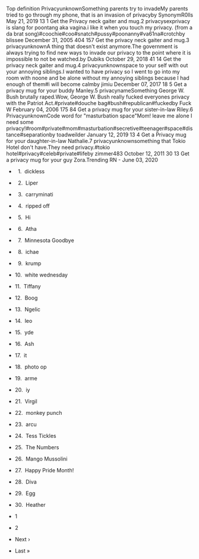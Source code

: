 Top definition PrivacyunknownSomething parents try to invadeMy parents tried to go through my phone, that is an invasion of privacyby SynonymR0lls May 21, 2019 13 1 Get the Privacy neck gaiter and mug.2 privacysexprivacy is slang for poontang aka vagina.i like it when you touch my privacy. (from a da brat song)#coochie#coo#snatch#pussy#poonanny#va61na#crotchby blissee December 31, 2005 404 157 Get the privacy neck gaiter and mug.3 privacyunknownA thing that doesn't exist anymore.The government is always trying to find new ways to invade our privacy to the point where it is impossible to not be watched.by Dubiks October 29, 2018 41 14 Get the privacy neck gaiter and mug.4 privacyunknownspace to your self with out your annoying siblings.I wanted to have privacy so I went to go into my room with noone and be alone without my annoying siblings because I had enough of them#i will become calmby jimiu December 07, 2017 18 5 Get a privacy mug for your buddy Manley.5 privacynameSomething George W. Bush brutally raped.Wow, George W. Bush really fucked everyones privacy with the Patriot Act.#private#douche bag#bush#republican#fuckedby Fuck W February 04, 2006 175 84 Get a privacy mug for your sister-in-law Riley.6 PrivacyunknownCode word for "masturbation space"Mom! leave me alone I need some privacy!#room#private#mom#masturbation#secretive#teenager#space#distance#separationby toadweilder January 12, 2019 13 4 Get a Privacy mug for your daughter-in-law Nathalie.7 privacyunknownsomething that Tokio Hotel don't have.They need privacy.#tokio hotel#privacy#celeb#private#lifeby zimmer483 October 12, 2011 30 13 Get a privacy mug for your guy Zora.Trending RN - June 03, 2020

*     1.  dickless
*     2.  Liper
*     3.  carryminati
*     4.  ripped off
*     5.  Hi
*     6.  Atha
*     7.  Minnesota Goodbye
*     8.  ichae
*     9.  krump
*   10.  white wednesday
*   11.  Tiffany
*   12.  Boog
*   13.  Ngelic
*   14.  leo
*   15.  yde
*   16.  Ash
*   17.  it
*   18.  photo op
*   19.  arme
*   20.  iy
*   21.  Virgil
*   22.  monkey punch
*   23.  arcu
*   24.  Tess Tickles
*   25.  The Numbers
*   26.  Mango Mussolini
*   27.  Happy Pride Month!
*   28.  Diva
*   29.  Egg
*   30.  Heather

*   1
*   2
*   Next ›
*   Last »